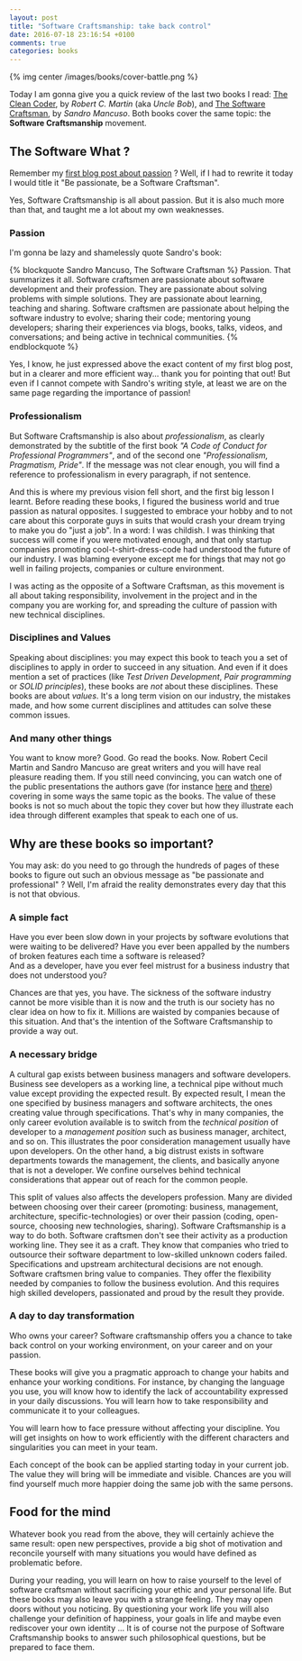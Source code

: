 ```yaml
---
layout: post
title: "Software Craftsmanship: take back control"
date: 2016-07-18 23:16:54 +0100
comments: true
categories: books
---
```


{% img center /images/books/cover-battle.png %}

Today I am gonna give you a quick review of the last two books I read: [The Clean Coder][clean-coder], by _Robert C. Martin_ (aka _Uncle Bob_), and [The Software Craftsman][software-craftsman], by _Sandro Mancuso_.
Both books cover the same topic: the **Software Craftsmanship** movement.

<!-- More -->

The Software What ?
-------------------

Remember my [first blog post about passion][first-blog-post] ? Well, if I had to rewrite it today I would title it "Be passionate, be a Software Craftsman".

Yes, Software Craftsmanship is all about passion. But it is also much more than that, and taught me a lot about my own weaknesses.

### Passion

I'm gonna be lazy and shamelessly quote Sandro's book:

{% blockquote Sandro Mancuso, The Software Craftsman %}
Passion. That summarizes it all. Software craftsmen are passionate about software development and their profession. They are passionate about solving problems with simple solutions. They are passionate about learning, teaching and sharing. Software craftsmen are passionate about helping the software industry to evolve; sharing their code; mentoring young developers; sharing their experiences via blogs, books, talks, videos, and conversations; and being active in technical communities.
{% endblockquote %}

Yes, I know, he just expressed above the exact content of my first blog post, but in a clearer and more efficient way... thank you for pointing that out! But even if I cannot compete with Sandro's writing style, at least we are on the same page regarding the importance of passion!

### Professionalism

But Software Craftsmanship is also about _professionalism_, as clearly demonstrated by the subtitle of the first book _"A Code of Conduct for Professional Programmers"_, and of the second one _"Professionalism, Pragmatism, Pride"_. If the message was not clear enough, you will find a reference to professionalism in every paragraph, if not sentence.

And this is where my previous vision fell short, and the first big lesson I learnt. Before reading these books, I figured the business world and true passion as natural opposites. I suggested to embrace your hobby and to not care about this corporate guys in suits that would crash your dream trying to make you do "just a job". In a word: I was childish.
I was thinking that success will come if you were motivated enough, and that only startup companies promoting cool-t-shirt-dress-code had understood the future of our industry. I was blaming everyone except me for things that may not go well in failing projects, companies or culture environment. 

I was acting as the opposite of a Software Craftsman, as this movement is all about taking responsibility, involvement in the project and in the company you are working for, and spreading the culture of passion with new technical disciplines.

### Disciplines and Values

Speaking about disciplines: you may expect this book to teach you a set of disciplines to apply in order to succeed in any situation. And even if it does mention a set of practices (like _Test Driven Development_, _Pair programming_ or _SOLID principles_), these books are *not* about these disciplines. These books are about *values*. It's a long term vision on our industry, the mistakes made, and how some current disciplines and attitudes can solve these common issues. 

### And many other things

You want to know more? Good. Go read the books. Now.
Robert Cecil Martin and Sandro Mancuso are great writers and you will have real pleasure reading them.
If you still need convincing, you can watch one of the public presentations the authors gave (for instance [here][sandro-talk] and [there][uncle-bob-talk]) covering in some ways the same topic as the books. The value of these books is not so much about the topic they cover but how they illustrate each idea through different examples that speak to each one of us.

Why are these books so important?
---------------------------------

You may ask: do you need to go through the hundreds of pages of these books to figure out such an obvious message as "be passionate and professional" ?
Well, I'm afraid the reality demonstrates every day that this is not that obvious.

### A simple fact

Have you ever been slow down in your projects by software evolutions that were waiting to be delivered? Have you ever been appalled by the numbers of broken features each time a software is released?  
And as a developer, have you ever feel mistrust for a business industry that does not understood you? 

Chances are that yes, you have. The sickness of the software industry cannot be more visible than it is now and the truth is our society has no clear idea on how to fix it. Millions are waisted by companies because of this situation. And that's the intention of the Software Craftsmanship to provide a way out.

### A necessary bridge

A cultural gap exists between business managers and software developers. Business see developers as a working line, a technical pipe without much value except providing the expected result. By expected result, I mean the one specified by business managers and software architects, the ones creating value through specifications. That's why in many companies, the only career evolution available is to switch from the _technical position_ of developer to a _management position_ such as business manager, architect, and so on. This illustrates the poor consideration management usually have upon developers. On the other hand, a big distrust exists in software departments towards the management, the clients, and basically anyone that is not a developer. We confine ourselves behind technical considerations that appear out of reach for the common people.

This split of values also affects the developers profession. Many are divided between choosing over their career (promoting: business, management, architecture, specific-technologies) or over their passion (coding, open-source, choosing new technologies, sharing). Software Craftsmanship is a way to do both. Software craftsmen don't see their activity as a production working line. They see it as a craft. They know that companies who tried to outsource their software department to low-skilled unknown coders failed. Specifications and upstream architectural decisions are not enough. Software craftsmen bring value to companies. They offer the flexibility needed by companies to follow the business evolution. And this requires high skilled developers, passionated and proud by the result they provide.

### A day to day transformation

Who owns your career? Software craftsmanship offers you a chance to take back control on your working environment, on your career and on your passion.

These books will give you a pragmatic approach to change your habits and enhance your working conditions. For instance, by changing the language you use, you will know how to identify the lack of accountability expressed in your daily discussions. You will learn how to take responsibility and communicate it to your colleagues.

You will learn how to face pressure without affecting your discipline. You will get insights on how to work efficiently with the different characters and singularities you can meet in your team.

Each concept of the book can be applied starting today in your current job. The value they will bring will be immediate and visible. Chances are you will find yourself much more happier doing the same job with the same persons.

Food for the mind
-----------------

Whatever book you read from the above, they will certainly achieve the same result: open new perspectives, provide a big shot of motivation and reconcile yourself with many situations you would have defined as problematic before.

During your reading, you will learn on how to raise yourself to the level of software craftsman without sacrificing your ethic and your personal life. 
But these books may also leave you with a strange feeling. They may open doors without you noticing. By questioning your work life you will also challenge your definition of happiness, your goals in life and maybe even rediscover your own identity ... It is of course not the purpose of Software Craftsmanship books to answer such philosophical questions, but be prepared to face them.

[clean-coder]:http://www.informit.com/store/clean-coder-a-code-of-conduct-for-professional-programmers-9780137081073
[software-craftsman]:http://www.informit.com/store/software-craftsman-professionalism-pragmatism-pride-9780134052502
[first-blog-post]:http://pierre-jean.baraud.fr/blog/2013/08/10/be-passionate/
[sandro-talk]:https://www.youtube.com/watch?v=9OhXqBlCmrM
[uncle-bob-talk]:https://www.youtube.com/watch?v=9Xy3QC7yxJw


